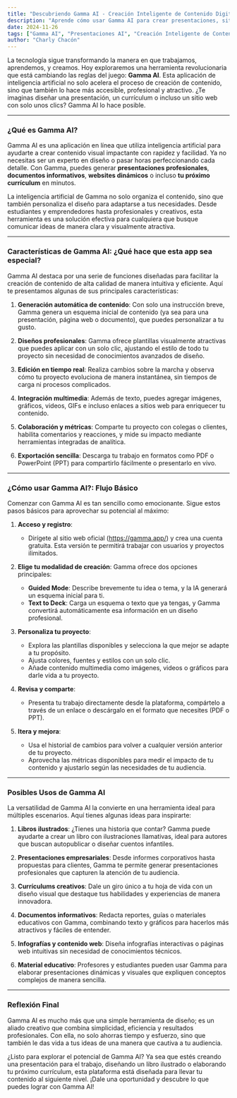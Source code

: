 ```yaml
---
title: "Descubriendo Gamma AI - Creación Inteligente de Contenido Digital"
description: "Aprende cómo usar Gamma AI para crear presentaciones, sitios web, documentos y currículums con facilidad."
date: 2024-11-26
tags: ["Gamma AI", "Presentaciones AI", "Creación Inteligente de Contenido"]
author: "Charly Chacón"
---
```


La tecnología sigue transformando la manera en que trabajamos, aprendemos, y creamos. Hoy exploraremos una herramienta revolucionaria que está cambiando las reglas del juego: **Gamma AI**. Esta aplicación de inteligencia artificial no solo acelera el proceso de creación de contenido, sino que también lo hace más accesible, profesional y atractivo. ¿Te imaginas diseñar una presentación, un currículum o incluso un sitio web con solo unos clics? Gamma AI lo hace posible.

---

### ¿Qué es Gamma AI?

Gamma AI es una aplicación en línea que utiliza inteligencia artificial para ayudarte a crear contenido visual impactante con rapidez y facilidad. Ya no necesitas ser un experto en diseño o pasar horas perfeccionando cada detalle. Con Gamma, puedes generar **presentaciones profesionales**, **documentos informativos**, **websites dinámicos** o incluso **tu próximo currículum** en minutos.

La inteligencia artificial de Gamma no solo organiza el contenido, sino que también personaliza el diseño para adaptarse a tus necesidades. Desde estudiantes y emprendedores hasta profesionales y creativos, esta herramienta es una solución efectiva para cualquiera que busque comunicar ideas de manera clara y visualmente atractiva.

---

### Características de Gamma AI: ¿Qué hace que esta app sea especial?

Gamma AI destaca por una serie de funciones diseñadas para facilitar la creación de contenido de alta calidad de manera intuitiva y eficiente. Aquí te presentamos algunas de sus principales características:

1. **Generación automática de contenido**: Con solo una instrucción breve, Gamma genera un esquema inicial de contenido (ya sea para una presentación, página web o documento), que puedes personalizar a tu gusto.
2. **Diseños profesionales**: Gamma ofrece plantillas visualmente atractivas que puedes aplicar con un solo clic, ajustando el estilo de todo tu proyecto sin necesidad de conocimientos avanzados de diseño.

3. **Edición en tiempo real**: Realiza cambios sobre la marcha y observa cómo tu proyecto evoluciona de manera instantánea, sin tiempos de carga ni procesos complicados.

4. **Integración multimedia**: Además de texto, puedes agregar imágenes, gráficos, videos, GIFs e incluso enlaces a sitios web para enriquecer tu contenido.

5. **Colaboración y métricas**: Comparte tu proyecto con colegas o clientes, habilita comentarios y reacciones, y mide su impacto mediante herramientas integradas de analítica.

6. **Exportación sencilla**: Descarga tu trabajo en formatos como PDF o PowerPoint (PPT) para compartirlo fácilmente o presentarlo en vivo.

---

### ¿Cómo usar Gamma AI?: Flujo Básico

Comenzar con Gamma AI es tan sencillo como emocionante. Sigue estos pasos básicos para aprovechar su potencial al máximo:

1. **Acceso y registro**:

   - Dirígete al sitio web oficial (https://gamma.app/) y crea una cuenta gratuita. Esta versión te permitirá trabajar con usuarios y proyectos ilimitados.

2. **Elige tu modalidad de creación**: Gamma ofrece dos opciones principales:

   - **Guided Mode**: Describe brevemente tu idea o tema, y la IA generará un esquema inicial para ti.
   - **Text to Deck**: Carga un esquema o texto que ya tengas, y Gamma convertirá automáticamente esa información en un diseño profesional.

3. **Personaliza tu proyecto**:

   - Explora las plantillas disponibles y selecciona la que mejor se adapte a tu propósito.
   - Ajusta colores, fuentes y estilos con un solo clic.
   - Añade contenido multimedia como imágenes, videos o gráficos para darle vida a tu proyecto.

4. **Revisa y comparte**:

   - Presenta tu trabajo directamente desde la plataforma, compártelo a través de un enlace o descárgalo en el formato que necesites (PDF o PPT).

5. **Itera y mejora**:
   - Usa el historial de cambios para volver a cualquier versión anterior de tu proyecto.
   - Aprovecha las métricas disponibles para medir el impacto de tu contenido y ajustarlo según las necesidades de tu audiencia.

---

### Posibles Usos de Gamma AI

La versatilidad de Gamma AI la convierte en una herramienta ideal para múltiples escenarios. Aquí tienes algunas ideas para inspirarte:

1. **Libros ilustrados**: ¿Tienes una historia que contar? Gamma puede ayudarte a crear un libro con ilustraciones llamativas, ideal para autores que buscan autopublicar o diseñar cuentos infantiles.

2. **Presentaciones empresariales**: Desde informes corporativos hasta propuestas para clientes, Gamma te permite generar presentaciones profesionales que capturen la atención de tu audiencia.

3. **Currículums creativos**: Dale un giro único a tu hoja de vida con un diseño visual que destaque tus habilidades y experiencias de manera innovadora.

4. **Documentos informativos**: Redacta reportes, guías o materiales educativos con Gamma, combinando texto y gráficos para hacerlos más atractivos y fáciles de entender.

5. **Infografías y contenido web**: Diseña infografías interactivas o páginas web intuitivas sin necesidad de conocimientos técnicos.

6. **Material educativo**: Profesores y estudiantes pueden usar Gamma para elaborar presentaciones dinámicas y visuales que expliquen conceptos complejos de manera sencilla.

---

### Reflexión Final

Gamma AI es mucho más que una simple herramienta de diseño; es un aliado creativo que combina simplicidad, eficiencia y resultados profesionales. Con ella, no solo ahorras tiempo y esfuerzo, sino que también le das vida a tus ideas de una manera que cautiva a tu audiencia.

¿Listo para explorar el potencial de Gamma AI? Ya sea que estés creando una presentación para el trabajo, diseñando un libro ilustrado o elaborando tu próximo currículum, esta plataforma está diseñada para llevar tu contenido al siguiente nivel. ¡Dale una oportunidad y descubre lo que puedes lograr con Gamma AI!
